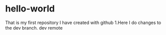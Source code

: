 # hello-world
That is my first repository I have created with github
1.Here I do changes to the dev branch. dev remote
